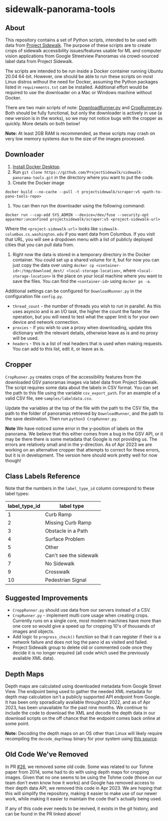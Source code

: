 # sidewalk-panorama-tools

## About
This repository contains a set of Python scripts, intended to be used with data from [Project Sidewalk](https://github.com/ProjectSidewalk/SidewalkWebpage). The purpose of these scripts are to create crops of sidewalk accessibility issues/features usable for ML and computer vision applications from Google Streetview Panoramas via crowd-sourced label data from Project Sidewalk. 

The scripts are intended to be run inside a Docker container running Ubuntu 20.04 64-bit. However, one should be able to run these scripts on most Linux distros without the need for Docker, assuming the Python packages listed in `requirements.txt` can be installed. Additional effort would be required to use the downloader on a Mac or Windows machine without Docker.

There are two main scripts of note: [DownloadRunner.py](DownloadRunner.py) and [CropRunner.py](CropRunner.py). Both should be fully functional, but only the downloader is actively in use (a new version is in the works), so we may not notice bugs with the cropper as quickly. More details on both below!

**Note:** At least 2GB RAM is recommended, as these scripts may crash on very low memory systems due to the size of the images processed.

## Downloader
1. [Install  Docker Desktop](https://www.docker.com/get-started).
1. Run `git clone https://github.com/ProjectSidewalk/sidewalk-panorama-tools.git` in the directory where you want to put the code.
1. Create the Docker image
  ```
  docker build --no-cache --pull -t projectsidewalk/scraper:v5 <path-to-pano-tools-repo>
  ```
1. You can then run the downloader using the following command:
  ```
  docker run --cap-add SYS_ADMIN --device=/dev/fuse --security-opt apparmor:unconfined projectsidewalk/scraper:v5 <project-sidewalk-url>
  ```
  Where the `<project-sidewalk-url>` looks like `sidewalk-columbus.cs.washington.edu` if you want data from Columbus. If you visit that URL, you will see a dropdown menu with a list of publicly deployed cities that you can pull data from.
1. Right now the data is stored in a temporary directory in the Docker container. You could set up a shared volume for it, but for now you can just copy the data over using `docker cp <container-id>:/tmp/download_dest/ <local-storage-location>`, where `<local-storage-location>` is the place on your local machine where you want to save the files. You can find the `<container-id>` using `docker ps -a`.

Additional settings can be configured for `DownloadRunner.py` in the configuration file `config.py`. 
* `thread_count` - the number of threads you wish to run in parallel. As this uses asyncio and is an I/O task, the higher the count the faster the operation, but you will need to test what the upper limit is for your own device and network connection.
* `proxies` - if you wish to use a proxy when downloading, update this dictionary with the relevant details, otherwise leave as is and no proxy will be used. 
* `headers` - this is a list of real headers that is used when making requests. You can add to this list, edit it, or leave as is. 

## Cropper

`CropRunner.py` creates crops of the accessibility features from the downloaded GSV panoramas images via label data from Project Sidewalk. The script requires some data about the labels in CSV format. You can set the path to this file using the variable `csv_export_path`. For an example of a valid CSV file, see `samples/labeldata.csv`.

Update the variables at the top of the file with the path to the CSV file, the path to the folder of panoramas retrieved by `DownloadRunner`,
and the path to the save destination. Then run `python3 CropRunner.py`.

**Note** We have noticed some error in the y-position of labels on the panorama. We believe that this either comes from a bug in the GSV API, or it may be there there is some metadata that Google is not providing us. The errors are relatively small and in the y-direction. As of Apr 2023 we are working on an alternative cropper that attempts to correct for these errors, but it is in development. The version here should work pretty well for now though!

## Class Labels Reference

Note that the numbers in the `label_type_id` column correspond to these label types:

| label_type_id  | label type |
| ------------- | ------------- |
| 1 | Curb Ramp |
| 2 | Missing Curb Ramp |
| 3 | Obstacle in a Path |
| 4 | Surface Problem |
| 5 | Other |
| 6 | Can't see the sidewalk |
| 7 | No Sidewalk |
| 9 | Crosswalk |
| 10 | Pedestrian Signal |

## Suggested Improvements

* `CroppRunner.py` should use data from our servers instead of a CSV.
* `CropRunner.py` - implement multi core usage when creating crops. Currently runs on a single core, most modern machines
  have more than one core so would give a speed up for cropping 10's of thousands of images and objects.
* Add logic to `progress_check()` function so that it can register if their is a network failure and does not log the pano id as visited and failed.
* Project Sidewalk group to delete old or commented code once they decide it is no longer required (all code which used the previously available XML data).

## Depth Maps
Depth maps are calculated using downloaded metadata from Google Street View. The endpoint being used to gather the needed XML metadata for depth map calculation isn't a publicly supported API endpoint from Google. It has been only sporadically available throughout 2022, and as of Apr 2023, has been unavailable for the past nine months. We continue to include the code to download the XML and decode the depth data in our download scripts on the off chance that the endpoint comes back online at some point.

**Note:** Decoding the depth maps on an OS other than Linux will likely require recompiling the `decode_depthmap` binary for your system using [this source](https://github.com/jianxiongxiao/ProfXkit/blob/master/GoogleMapsScraper/decode_depthmap.cpp).

## Old Code We've Removed
In PR [#26](https://github.com/ProjectSidewalk/sidewalk-panorama-tools/pull/26), we removed some old code. Some was related to our Tohme paper from 2014, some had to do with using depth maps for cropping images. Given that no one seems to be using the Tohme code (those on our team don't even know how it works) and Google has removed access to their depth data API, we removed this code in Apr 2023. We are hoping that this will simplify the repository, making it easier to make use of our newer work, while making it easier to maintain the code that's actually being used.

If any of this code ever needs to be revived, it exists in the git history, and can be found in the PR linked above!
